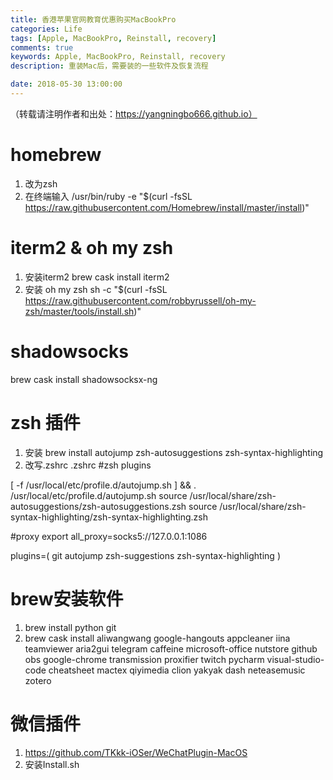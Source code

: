 ```yaml
---
title: 香港苹果官网教育优惠购买MacBookPro
categories: Life
tags: [Apple, MacBookPro, Reinstall, recovery]
comments: true
keywords: Apple, MacBookPro, Reinstall, recovery
description: 重装Mac后，需要装的一些软件及恢复流程

date: 2018-05-30 13:00:00
---
```

（转载请注明作者和出处：https://yangningbo666.github.io）
# homebrew
1. 改为zsh 
2. 在终端输入
/usr/bin/ruby -e "$(curl -fsSL https://raw.githubusercontent.com/Homebrew/install/master/install)"

# iterm2 & oh my zsh 
1. 安装iterm2
brew cask install iterm2
2. 安装 oh my zsh
sh -c "$(curl -fsSL https://raw.githubusercontent.com/robbyrussell/oh-my-zsh/master/tools/install.sh)"

# shadowsocks
brew cask install shadowsocksx-ng

# zsh 插件
1. 安装
brew install autojump zsh-autosuggestions zsh-syntax-highlighting
2. 改写.zshrc
.zshrc
#zsh plugins

[ -f /usr/local/etc/profile.d/autojump.sh ] && . /usr/local/etc/profile.d/autojump.sh
source /usr/local/share/zsh-autosuggestions/zsh-autosuggestions.zsh
source /usr/local/share/zsh-syntax-highlighting/zsh-syntax-highlighting.zsh

#proxy
export all_proxy=socks5://127.0.0.1:1086

plugins=(
  git
  autojump
  zsh-suggestions
  zsh-syntax-highlighting
)

# brew安装软件
1. brew install python git
2. brew cask install aliwangwang google-hangouts appcleaner iina teamviewer aria2gui telegram caffeine microsoft-office nutstore github obs google-chrome transmission proxifier twitch pycharm visual-studio-code cheatsheet mactex qiyimedia  clion yakyak dash neteasemusic zotero

# 微信插件
1. https://github.com/TKkk-iOSer/WeChatPlugin-MacOS
2. 安装Install.sh

